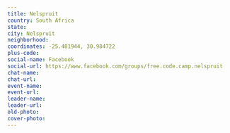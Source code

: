 ```yaml
---
title: Nelspruit
country: South Africa
state: 
city: Nelspruit
neighborhood: 
coordinates: -25.481944, 30.984722
plus-code:
social-name: Facebook
social-url: https://www.facebook.com/groups/free.code.camp.nelspruit
chat-name:
chat-url:
event-name:
event-url:
leader-name:
leader-url:
old-photo: 
cover-photo:
---
```


